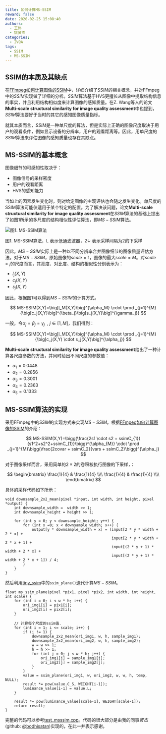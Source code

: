 ```yaml
---
title: 如何计算MS-SSIM
reward: false
date: 2020-02-25 15:08:40
authors:
  - 王伟
  - 姚贤杰
categories:
  - IVQA
tags:
  - SSIM
  - MS-SSIM
---
```


## SSIM的本质及其缺点
在[FFmpeg如何计算图像的SSIM](/2020/02/15/how-to-calculate-the-SSIM-in-FFmpeg/)中，详细介绍了$SSIM$的相关概念，并对FFmpeg中的$SSIM$实现做了详细的分析。$SSIM$算法基于HVS更擅长从图像中提取结构信息的事实，并且利用结构相似度来计算图像的感知质量。在Z. Wang等人的论文**Multi-scale structural similarity for image quality assessment**中也提到，$SSIM$算法要好于当时的其它的感知图像质量指标。

就其本质而言，$SSIM$是一种单尺度的算法，但是实际上正确的图像尺度取决于用户的观看条件，例如显示设备的分辨率，用户的观看距离等。因此，用单尺度的$SSIM$算法来评估图像的感知质量也存在其缺点。

<!--more-->

## MS-SSIM的基本概念
图像细节的可感知性取决于：
* 图像信号的采样密度
* 用户的观看距离
* HVS的感知能力

当如上的因素发生变化时，则对给定图像的主观评估也会随之发生变化。单尺度的SSIM算法可能仅适用于某个特定的配置。为了解决该问题，论文**Multi-scale structural similarity for image quality assessment**在$SSIM$算法的基础上提出了如图1所示的多尺度的结构相似性评估算法，即$MS-SSIM$算法。

![图1. MS-SSIM算法](1.jpg)

图1. MS-SSIM算法，L 表示低通滤波器，2↓ 表示采样间隔为2的下采样

因此，$MS-SSIM$实际上是一种以不同分辨率合并图像细节的图像质量评估方法。对于$MS-SSIM$，原始图像的$scale=1$，图像的最大$scale=M$。对$scale=j$的尺度而言，其亮度、对比度、结构的相似性分别表示为：
* $l_j(X,Y)$
* $c_j(X,Y)$
* $s_j(X,Y)$

因此，根据图1可以得到$MS-SSIM$的计算方式。

$$
MS-SSIM(X,Y)=\big[l_M(X,Y)\big]^{\alpha_M} \cdot \prod _{j=1}^{M}  {\big[c_j(X,Y)\big]^{\beta_j}\big[s_j(X,Y)\big]^{\gamma_j}}
$$

一般，令$\alpha_j=\beta_j=\gamma_j \ \ , \ j \in [1, M]$，我们得到：

$$
MS-SSIM(X,Y)=\big[l_M(X,Y)\big]^{\alpha_M} \cdot \prod _{j=1}^{M}  {\big[c_j(X,Y) \cdot s_j(X,Y)\big]^{\alpha_j}}
$$

**Multi-scale structural similarity for image quality assessment**给出了一种计算各尺度参数的方法，并同时给出不同尺度的参数值：
* $\alpha_1=0.0448$
* $\alpha_2=0.2856$
* $\alpha_3=0.3001$
* $\alpha_4=0.2363$
* $\alpha_5=0.1333$

## MS-SSIM算法的实现
采用FFmpeg中的$SSIM$的实现方式来实现$MS-SSIM$。根据[FFmpeg如何计算图像的SSIM](/2020/02/15/how-to-calculate-the-SSIM-in-FFmpeg/)的介绍：

$$
MS-SSIM(X,Y)=\bigg(\frac{2s1 \cdot s2 + ssimC_{1}}{s1^2+s2^2+ssimC_{1}}\bigg)^{\alpha_{M}} \cdot \prod _{j=1}^{M}\bigg(\frac{2covar + ssimC_2}{vars + ssimC_2}\bigg)^{\alpha_j}
$$

对于图像采样而言，采用简单的$2 \times 2$的卷积核执行图像的下采样，：

$$
\begin{bmatrix}
\frac{1}{4} & \frac{1}{4} \\\\
\frac{1}{4} & \frac{1}{4} \\\\
\end{bmatrix}
$$

具体的采样代码如下所示：

```
void downsample_2x2_mean(pixel *input, int width, int height, pixel *output) {
    int downsample_width =  width >> 1;
    int downsample_height = height >> 1;

    for (int y = 0; y < downsample_height; y++) {
        for (int x =0; x < downsample_width; x++) {
            output[y * downsample_width + x] = (input[2 * y * width + 2 * x] +
                                                input[2 * y * width + 2 * x + 1] +
                                                input[(2 * y + 1) * width + 2 * x] +
                                                input[(2 * y + 1) * width + 2 * x + 1]) / 4;
        }
    }
}
```

然后利用[tiny_ssim](https://github.com/FFmpeg/FFmpeg/blob/master/tests/tiny_ssim.c)中的`ssim_plane()`迭代计算$MS-SSIM$。

```
float ms_ssim_plane(pixel *pix1, pixel *pix2, int width, int height, int scale) {
    for (int i = 0; i < w * h; i++) {
        ori_img1[i] = pix1[i];
        ori_img2[i] = pix2[i];
    }

    // 计算每个尺度的ssim值.
    for (int i = 1; i <= scale; i++) {
        if (i != 1) {
            downsample_2x2_mean(ori_img1, w, h, sample_img1);
            downsample_2x2_mean(ori_img2, w, h, sample_img2);
            w = w >> 1;
            h = h >> 1;
            for (int j = 0; j < w * h; j++) {
                ori_img1[j] = sample_img1[j];
                ori_img2[j] = sample_img2[j];
            }
        }
        value = ssim_plane(ori_img1, w, ori_img2, w, w, h, temp, NULL);
        result *= pow(value.C_S, WEIGHT[i-1]);
        luminance_value[i-1] = value.L;
    }

    result *= pow(luminance_value[scale-1], WEIGHT[scale-1]);
    return result;
}
```

完整的代码可以参考[test_msssim.cpp](https://gitee.com/wangwei1237/wangwei1237/blob/master/2020/02/25/how-to-calculate-the-MS-SSIM/test_msssim.cpp)。代码的很大部分是由我的同事*贤杰*(github: [@bodhisatan](https://github.com/bodhisatan))实现的，在此一并表示感谢。
